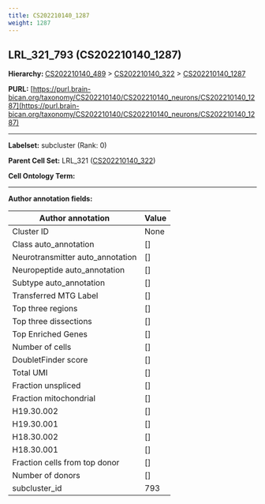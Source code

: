 ```yaml
---
title: CS202210140_1287
weight: 1287
---
```

## LRL_321_793 (CS202210140_1287)
<b>Hierarchy: </b>
[CS202210140_489](../CS202210140_489) >
[CS202210140_322](../CS202210140_322) >
[CS202210140_1287](../CS202210140_1287)

**PURL:** [https://purl.brain-bican.org/taxonomy/CS202210140/CS202210140_neurons/CS202210140_1287](https://purl.brain-bican.org/taxonomy/CS202210140/CS202210140_neurons/CS202210140_1287)

---


**Labelset:** subcluster (Rank: 0)

**Parent Cell Set:** LRL_321 ([CS202210140_322](../CS202210140_322))



**Cell Ontology Term:** 

[MARKER GENES.]: #


---

[TRANSFERRED ANNOTATIONS.]: #


[AUTHOR ANNOTATION FIELDS.]: #


**Author annotation fields:**

| Author annotation | Value |
|-------------------|-------|
|Cluster ID|None|
|Class auto_annotation|[]|
|Neurotransmitter auto_annotation|[]|
|Neuropeptide auto_annotation|[]|
|Subtype auto_annotation|[]|
|Transferred MTG Label|[]|
|Top three regions|[]|
|Top three dissections|[]|
|Top Enriched Genes|[]|
|Number of cells|[]|
|DoubletFinder score|[]|
|Total UMI|[]|
|Fraction unspliced|[]|
|Fraction mitochondrial|[]|
|H19.30.002|[]|
|H19.30.001|[]|
|H18.30.002|[]|
|H18.30.001|[]|
|Fraction cells from top donor|[]|
|Number of donors|[]|
|subcluster_id|793|

